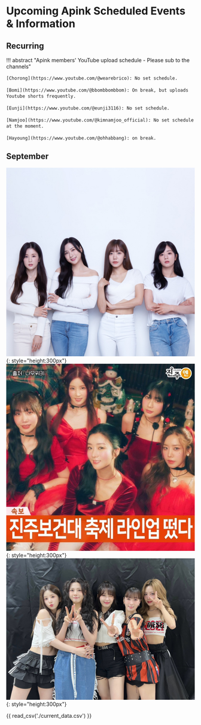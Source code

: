 # Upcoming Apink Scheduled Events & Information

## Recurring

!!! abstract "Apink members' YouTube upload schedule - Please sub to the channels"

    [Chorong](https://www.youtube.com/@wearebrico): No set schedule.

    [Bomi](https://www.youtube.com/@bbombbombbom): On break, but uploads Youtube shorts frequently.

    [Eunji](https://www.youtube.com/@eunji3116): No set schedule.

    [Namjoo](https://www.youtube.com/@kimnamjoo_official): No set schedule at the moment.

    [Hayoung](https://www.youtube.com/@ohhabbang): on break.

## September

![Chorong, Bomi, Namjoo & Hayoung @ Japan Trans Nations 2024 on the 1st & The Duran Festival on the 11th](../assets/images/4pink.webp){: style="height:300px"}
![[unconfired] Apink @ Let's Rock](<../assets/images/event_images/Lets Rock Apink.jpeg>){: style="height:300px"}
![Apink @ 2024 영동대로 K-Pop Concert](../assets/images/Apink.jpeg){: style="height:300px"}

{{ read_csv('./current_data.csv') }}

<!--## October

{{ read_csv('./next_data.csv') }}-->
